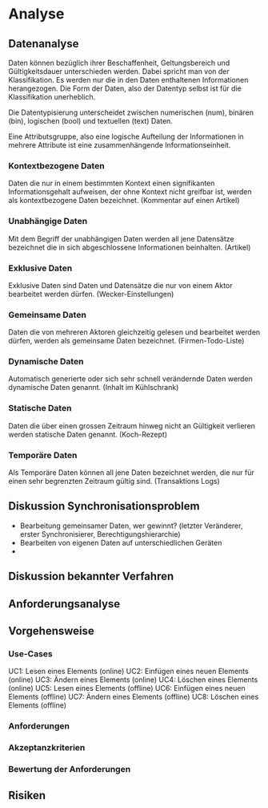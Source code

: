 

# Analyse

## Datenanalyse
<!-- 
Typen von Daten:
- Numerische (int, float)
- Binäre (binary)
- Textuelle (char, string)
- Logische (boolean)

Beschaffenheit von Daten
- eigene Daten (eigener Post eines Blogs) (exclusive Daten)
- geteilte Daten (geteilter Post eines Blogs (mehrere Autoren)) (gemeinsame Daten)
- kontextuell abhängige Daten (Kommentar eines Posts) (Kontextbezogene Daten)
- logisch abhängige Daten (Alter eines Posts (seit Publizierung)) (Logisch abhängige Daten)
-->

Daten können bezüglich ihrer Beschaffenheit, Geltungsbereich und Gültigkeitsdauer unterschieden werden. Dabei spricht man von der Klassifikation. Es werden nur die in den Daten enthaltenen Informationen herangezogen. Die Form der Daten, also der Datentyp selbst ist für die Klassifikation unerheblich.

Die Datentypisierung unterscheidet zwischen numerischen (num), binären (bin), logischen (bool) und textuellen (text) Daten.

Eine Attributsgruppe, also eine logische Aufteilung der Informationen in mehrere Attribute ist eine zusammenhängende Informationseinheit.

<!-- 
Begriff der Klassifikation einführen
Begriff der Attribute und Attributgruppen, Bildung von Gruppen durch Dateningenieur

Klassifikation... aber nicht nötigerweise Datentyp (num, bin, text, logical)
 -->


### Kontextbezogene Daten
Daten die nur in einem bestimmten Kontext einen signifikanten Informationsgehalt aufweisen, der ohne Kontext nicht greifbar ist, werden als kontextbezogene Daten bezeichnet.
(Kommentar auf einen Artikel)
<!-- Korrektur der Prüfung -->

### Unabhängige Daten
Mit dem Begriff der unabhängigen Daten werden all jene Datensätze bezeichnet die in sich abgeschlossene Informationen beinhalten.
(Artikel)

### Exklusive Daten
Exklusive Daten sind Daten und Datensätze die nur von einem Aktor bearbeitet werden dürfen.
(Wecker-Einstellungen)

### Gemeinsame Daten
Daten die von mehreren Aktoren gleichzeitig gelesen und bearbeitet werden dürfen, werden als gemeinsame Daten bezeichnet.
(Firmen-Todo-Liste)

### Dynamische Daten
Automatisch generierte oder sich sehr schnell verändernde Daten werden dynamische Daten genannt. 
(Inhalt im Kühlschrank)

### Statische Daten
Daten die über einen grossen Zeitraum hinweg nicht an Gültigkeit verlieren werden statische Daten genannt.
(Koch-Rezept)

### Temporäre Daten
Als Temporäre Daten können all jene Daten bezeichnet werden, die nur für einen sehr begrenzten Zeitraum gültig sind. 
(Transaktions Logs)


## Diskussion Synchronisationsproblem
- Bearbeitung gemeinsamer Daten, wer gewinnt? (letzter Veränderer, erster Synchronisierer, Berechtigungshierarchie)
- Bearbeiten von eigenen Daten auf unterschiedlichen Geräten
- 

## Diskussion bekannter Verfahren
<!-- (und Erklährung) in Bezug auf Ergebnisse der Datenanalyse -->


## Anforderungsanalyse

## Vorgehensweise

### Use-Cases
UC1: Lesen eines Elements (online) 
UC2: Einfügen eines neuen Elements (online) 
UC3: Ändern eines Elements (online) 
UC4: Löschen eines Elements (online) 
UC5: Lesen eines Elements (offline) 
UC6: Einfügen eines neuen Elements (offline) 
UC7: Ändern eines Elements (offline) 
UC8: Löschen eines Elements (offline) 


### Anforderungen
<!-- FREQ01.01 Abfragen eines Elementverzeichnis -->
<!-- FREQ01.02 Abfragen eines bekannten Elements vom Server -->

<!-- FREQ02.01 Senden eines neuen Elements -->
<!-- FREQ02.02 Abfragen eines neu hinzugefügten Elements -->

<!-- FREQ03.01 Senden eines Element-Updates -->

<!-- FREQ04.01 Senden eines Löschauftrags -->

<!-- FREQ05.01 Lokale Kopie gelesener Elemente -->

<!-- FREQ06.01 Lokale Datenbankstruktur -->
<!-- FREQ06.02 Aufzeichnung der Einfügeoperationen -->
<!-- FREQ06.03 Synchronisation der aufgezeichneten Einfügeoperationen -->

<!-- FREQ07.01 Aufzeichnung der Mutationen von Elementen -->
<!-- FREQ07.02 Synchronisation der aufgezeichneten Mutationen -->

<!-- FREQ08.01 Aufzeichnen der Löschaufträge -->
<!-- FREQ08.02 Synchronisation der aufgezeichneten Löschaufträge -->


<!-- NFREQ01 Mutationen die nicht vom Server wegen fehlender Berechtigungen abgelehnt werden, gehen nicht verloren -->
<!-- NFREQ02 Mutationen können nach einer beliebigen Zeit mit dem Server synchronisiert werden -->

<!-- NFREQ03 Fehler werden aufgezeichnet -->


### Akzeptanzkriterien
<!-- AC01 Initiale Synchronisation -->
<!-- AC02 Einfügen/Ändern/Löschen Lokal -->
<!-- AC03 Einfügen/Ändern/Löschen Synchronisieren -->
<!-- AC04 Synchronisieren von beidseits geänderten Elementen -->
<!-- AC05  -->
<!-- AC06  -->
<!-- AC07  -->
<!-- AC08  -->

### Bewertung der Anforderungen
<!-- Zuordnung AC->(REQ,UC,Aufgabenstellung) -->

## Risiken
